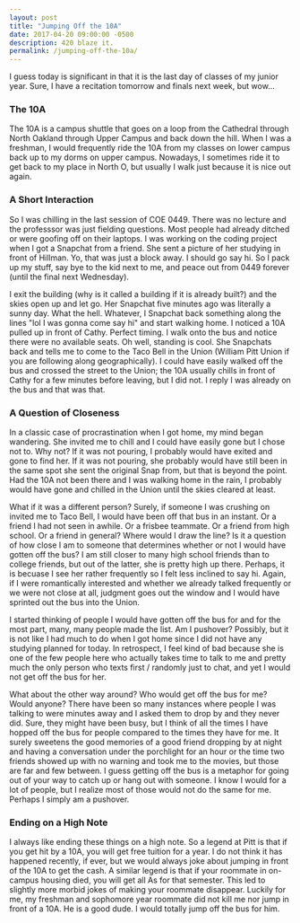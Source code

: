 ```yaml
---
layout: post
title: "Jumping Off the 10A"
date: 2017-04-20 09:00:00 -0500
description: 420 blaze it.
permalink: /jumping-off-the-10a/
---
```


I guess today is significant in that it is the last day of classes of my junior year. Sure, I have a recitation tomorrow and finals next week, but wow...

### The 10A

The 10A is a campus shuttle that goes on a loop from the Cathedral through North Oakland through Upper Campus and back down the hill. When I was a freshman, I would frequently ride the 10A from my classes on lower campus back up to my dorms on upper campus. Nowadays, I sometimes ride it to get back to my place in North O, but usually I walk just because it is nice out again.

### A Short Interaction

So I was chilling in the last session of COE 0449. There was no lecture and the professsor was just fielding questions. Most people had already ditched or were goofing off on their laptops. I was working on the coding project when I got a Snapchat from a friend. She sent a picture of her studying in front of Hillman. Yo, that was just a block away. I should go say hi. So I pack up my stuff, say bye to the kid next to me, and peace out from 0449 forever (until the final next Wednesday).

I exit the building (why is it called a building if it is already built?) and the skies open up and let go. Her Snapchat five minutes ago was literally a sunny day. What the hell. Whatever, I Snapchat back something along the lines "lol I was gonna come say hi" and start walking home. I noticed a 10A pulled up in front of Cathy. Perfect timing. I walk onto the bus and notice there were no available seats. Oh well, standing is cool. She Snapchats back and tells me to come to the Taco Bell in the Union (William Pitt Union if you are following along geographically). I could have easily walked off the bus and crossed the street to the Union; the 10A usually chills in front of Cathy for a few minutes before leaving, but I did not. I reply I was already on the bus and that was that.

### A Question of Closeness

In a classic case of procrastination when I got home, my mind began wandering. She invited me to chill and I could have easily gone but I chose not to. Why not? If it was not pouring, I probably would have exited and gone to find her. If it was not pouring, she probably would have still been in the same spot she sent the original Snap from, but that is beyond the point. Had the 10A not been there and I was walking home in the rain, I probably would have gone and chilled in the Union until the skies cleared at least. 

What if it was a different person? Surely, if someone I was crushing on invited me to Taco Bell, I would have been off that bus in an instant. Or a friend I had not seen in awhile. Or a frisbee teammate. Or a friend from high school. Or a friend in general? Where would I draw the line? Is it a question of how close I am to someone that determines whether or not I would have gotten off the bus? I am still closer to many high school friends than to college friends, but out of the latter, she is pretty high up there. Perhaps, it is becuase I see her rather frequently so I felt less inclined to say hi. Again, if I were romantically interested and whether we already talked frequently or we were not close at all, judgment goes out the window and I would have sprinted out the bus into the Union.

I started thinking of people I would have gotten off the bus for and for the most part, many, many people made the list. Am I pushover? Possibly, but it is not like I had much to do when I got home since I did not have any studying planned for today. In retrospect, I feel kind of bad because she is one of the few people here who actually takes time to talk to me and pretty much the only person who texts first / randomly just to chat, and yet I would not get off the bus for her.

What about the other way around? Who would get off the bus for me? Would anyone? There have been so many instances where people I was talking to were minutes away and I asked them to drop by and they never did. Sure, they might have been busy, but I think of all the times I have hopped off the bus for people compared to the times they have for me. It surely sweetens the good memories of a good friend dropping by at night and having a conversation under the porchlight for an hour or the time two friends showed up with no warning and took me to the movies, but those are far and few between. I guess getting off the bus is a metaphor for going out of your way to catch up or hang out with someone. I know I would for a lot of people, but I realize most of those would not do the same for me. Perhaps I simply am a pushover.

### Ending on a High Note

I always like ending these things on a high note. So a legend at Pitt is that if you get hit by a 10A, you will get free tuition for a year. I do not think it has happened recently, if ever, but we would always joke about jumping in front of the 10A to get the cash. A similar legend is that if your roommate in on-campus housing died, you will get all As for that semester. This led to slightly more morbid jokes of making your roommate disappear. Luckily for me, my freshman and sophomore year roommate did not kill me nor jump in front of a 10A. He is a good dude. I would totally jump off the bus for him.


